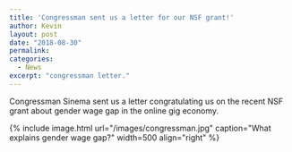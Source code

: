 ```yaml
---
title: 'Congressman sent us a letter for our NSF grant!'
author: Kevin
layout: post
date: "2018-08-30"
permalink:
categories:
  - News
excerpt: "congressman letter."
---
```


Congressman Sinema sent us a letter congratulating us on the recent NSF grant about gender wage gap in the online gig economy.

{% include image.html url="/images/congressman.jpg" caption="What explains gender wage gap?" width=500 align="right" %}
